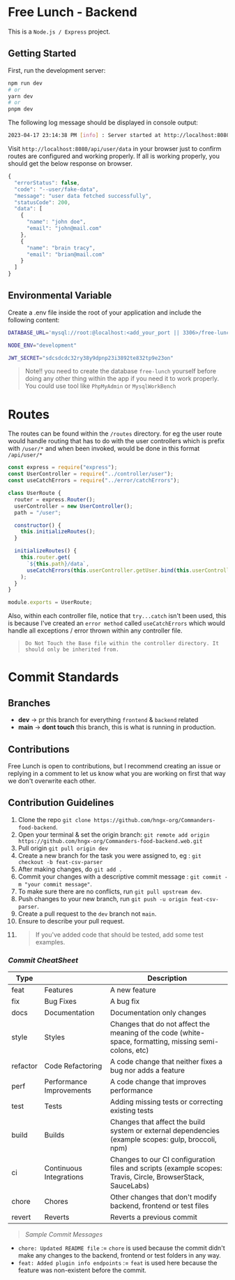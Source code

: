 # Free Lunch - Backend

This is a `Node.js / Express` project.

## Getting Started

First, run the development server:

```bash
npm run dev
# or
yarn dev
# or
pnpm dev
```

The following log message should be displayed in console output:

```bash
2023-04-17 23:14:38 PM [info] : Server started at http://localhost:8080
```

Visit `http://localhost:8080/api/user/data` in your browser just to confirm routes are configured and working properly. If all is working properly, you should get the below response on browser.

```js
{
  "errorStatus": false,
  "code": "--user/fake-data",
  "message": "user data fetched successfully",
  "statusCode": 200,
  "data": [
    {
      "name": "john doe",
      "email": "john@mail.com"
    },
    {
      "name": "brain tracy",
      "email": "brian@mail.com"
    }
  ]
}
```

## Environmental Variable

Create a .env file inside the root of your application and include the following content:

```bash
DATABASE_URL='mysql://root:@localhost:<add_your_port || 3306>/free-lunch'

NODE_ENV="development"

JWT_SECRET="sdcsdcdc32ry38y9dpnp23i3892te832tp9e23on"
```

> Note!! you need to create the database `free-lunch` yourself before doing any other thing within the app if you need it to work properly. You could use tool like `PhpMyAdmin` or `MysqlWorkBench`

# Routes

The routes can be found within the `/routes` directory. for eg the user route would handle routing that has to do with the user controllers which is prefix with `/user/*` and when been invoked, would be done in this format `/api/user/*`

```js
const express = require("express");
const UserController = require("../controller/user");
const useCatchErrors = require("../error/catchErrors");

class UserRoute {
  router = express.Router();
  userController = new UserController();
  path = "/user";

  constructor() {
    this.initializeRoutes();
  }

  initializeRoutes() {
    this.router.get(
      `${this.path}/data`,
      useCatchErrors(this.userController.getUser.bind(this.userController))
    );
  }
}

module.exports = UserRoute;
```

Also, within each controller file, notice that `try...catch` isn't been used, this is because I've created an `error method` called `useCatchErrors` which would handle all exceptions / error thrown within any controller file.

> `Do Not Touch the Base file within the controller directory. It should only be inherited from.`

# Commit Standards

## Branches

- **dev** -> pr this branch for everything `frontend` & `backend` related
- **main** -> **dont touch** this branch, this is what is running in production.

## Contributions

Free Lunch is open to contributions, but I recommend creating an issue or replying in a comment to let us know what you are working on first that way we don't overwrite each other.

## Contribution Guidelines

1. Clone the repo `git clone https://github.com/hngx-org/Commanders-food-backend`.
2. Open your terminal & set the origin branch: `git remote add origin https://github.com/hngx-org/Commanders-food-backend.web.git`
3. Pull origin `git pull origin dev`
4. Create a new branch for the task you were assigned to, eg : `git checkout -b feat-csv-parser`
5. After making changes, do `git add .`
6. Commit your changes with a descriptive commit message : `git commit -m "your commit message"`.
7. To make sure there are no conflicts, run `git pull upstream dev`.
8. Push changes to your new branch, run `git push -u origin feat-csv-parser`.
9. Create a pull request to the `dev` branch not `main`.
10. Ensure to describe your pull request.
11. > If you've added code that should be tested, add some test examples.

### _Commit CheatSheet_

| Type     |                          | Description                                                                                                 |
| -------- | ------------------------ | ----------------------------------------------------------------------------------------------------------- |
| feat     | Features                 | A new feature                                                                                               |
| fix      | Bug Fixes                | A bug fix                                                                                                   |
| docs     | Documentation            | Documentation only changes                                                                                  |
| style    | Styles                   | Changes that do not affect the meaning of the code (white-space, formatting, missing semi-colons, etc)      |
| refactor | Code Refactoring         | A code change that neither fixes a bug nor adds a feature                                                   |
| perf     | Performance Improvements | A code change that improves performance                                                                     |
| test     | Tests                    | Adding missing tests or correcting existing tests                                                           |
| build    | Builds                   | Changes that affect the build system or external dependencies (example scopes: gulp, broccoli, npm)         |
| ci       | Continuous Integrations  | Changes to our CI configuration files and scripts (example scopes: Travis, Circle, BrowserStack, SauceLabs) |
| chore    | Chores                   | Other changes that don't modify backend, frontend or test files                                             |
| revert   | Reverts                  | Reverts a previous commit                                                                                   |

> _Sample Commit Messages_

- `chore: Updated README file` := `chore` is used because the commit didn't make any changes to the backend, frontend or test folders in any way.
- `feat: Added plugin info endpoints` := `feat` is used here because the feature was non-existent before the commit.
